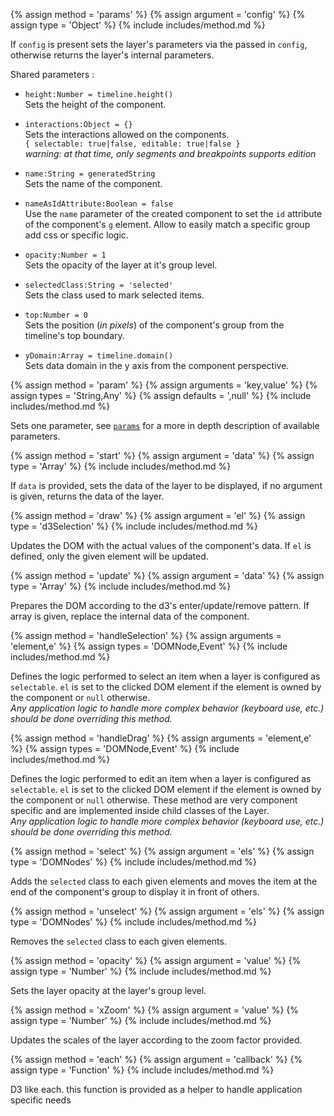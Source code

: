 {% assign method = 'params' %}
{% assign argument = 'config' %}
{% assign type = 'Object' %}
{% include includes/method.md %}

If `config` is present sets the layer's parameters via the passed in `config`, otherwise returns the layer's internal parameters.  

Shared parameters :

* `height:Number = timeline.height()`  
  Sets the height of the component.

* `interactions:Object = {}`  
  Sets the interactions allowed on the components.  
  `{ selectable: true|false, editable: true|false }`  
  _warning: at that time, only segments and breakpoints supports edition_  

* `name:String = generatedString`     
  Sets the name of the component.

* `nameAsIdAttribute:Boolean = false`  
  Use the `name` parameter of the created component to set the `id` attribute of the component's `g` element. Allow to easily match a specific group add css or specific logic.  

* `opacity:Number = 1`  
  Sets the opacity of the layer at it's group level.

* `selectedClass:String = 'selected'`  
  Sets the class used to mark selected items.

* `top:Number = 0`  
  Sets the position (_in pixels_) of the component's group from the timeline's top boundary.

* `yDomain:Array = timeline.domain()`   
  Sets data domain in the y axis from the component perspective.


{% assign method = 'param' %}
{% assign arguments = 'key,value' %}
{% assign types = 'String,Any' %}
{% assign defaults = ',null' %}
{% include includes/method.md %}

Sets one parameter, see [`params`](#ui-layer-params) for a more in depth description of available parameters.


{% assign method = 'start' %}
{% assign argument = 'data' %}
{% assign type = 'Array' %}
{% include includes/method.md %}

If `data` is provided, sets the data of the layer to be displayed, if no argument is given, returns the data of the layer.


{% assign method = 'draw' %}
{% assign argument = 'el' %}
{% assign type = 'd3Selection' %}
{% include includes/method.md %}

Updates the DOM with the actual values of the component's data. If `el` is defined, only the given element will be updated.


{% assign method = 'update' %}
{% assign argument = 'data' %}
{% assign type = 'Array' %}
{% include includes/method.md %}

Prepares the DOM according to the d3's enter/update/remove pattern. If array is given, replace the internal data of the component.


{% assign method = 'handleSelection' %}
{% assign arguments = 'element,e' %}
{% assign types = 'DOMNode,Event' %}
{% include includes/method.md %}

Defines the logic performed to select an item when a layer is configured as `selectable`. `el` is set to the clicked DOM element if the element is owned by the component or `null` otherwise.  
_Any application logic to handle more complex behavior (keyboard use, etc.) should be done overriding this method._


{% assign method = 'handleDrag' %}
{% assign arguments = 'element,e' %}
{% assign types = 'DOMNode,Event' %}
{% include includes/method.md %}

Defines the logic performed to edit an item when a layer is configured as `selectable`. `el` is set to the clicked DOM element if the element is owned by the component or `null` otherwise. These method are very component specific and are implemented inside child classes of the Layer.  
_Any application logic to handle more complex behavior (keyboard use, etc.) should be done overriding this method._


{% assign method = 'select' %}
{% assign argument = 'els' %}
{% assign type = 'DOMNodes' %}
{% include includes/method.md %}

Adds the `selected` class to each given elements and moves the item at the end of the component's group to display it in front of others.


{% assign method = 'unselect' %}
{% assign argument = 'els' %}
{% assign type = 'DOMNodes' %}
{% include includes/method.md %}

Removes the `selected` class to each given elements.


{% assign method = 'opacity' %}
{% assign argument = 'value' %}
{% assign type = 'Number' %}
{% include includes/method.md %}

Sets the layer opacity at the layer's group level.


{% assign method = 'xZoom' %}
{% assign argument = 'value' %}
{% assign type = 'Number' %}
{% include includes/method.md %}

Updates the scales of the layer according to the zoom factor provided.


{% assign method = 'each' %}
{% assign argument = 'callback' %}
{% assign type = 'Function' %}
{% include includes/method.md %}

D3 like each. this function is provided as a helper to handle application specific needs
